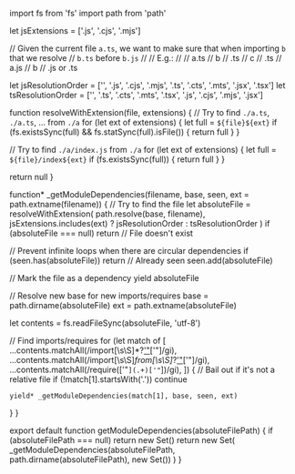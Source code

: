 import fs from 'fs'
import path from 'path'

let jsExtensions = ['.js', '.cjs', '.mjs']

// Given the current file `a.ts`, we want to make sure that when importing `b` that we resolve
// `b.ts` before `b.js`
//
// E.g.:
//
// a.ts
//   b // .ts
//   c // .ts
// a.js
//   b // .js or .ts

let jsResolutionOrder = ['', '.js', '.cjs', '.mjs', '.ts', '.cts', '.mts', '.jsx', '.tsx']
let tsResolutionOrder = ['', '.ts', '.cts', '.mts', '.tsx', '.js', '.cjs', '.mjs', '.jsx']

function resolveWithExtension(file, extensions) {
  // Try to find `./a.ts`, `./a.ts`, ... from `./a`
  for (let ext of extensions) {
    let full = `${file}${ext}`
    if (fs.existsSync(full) && fs.statSync(full).isFile()) {
      return full
    }
  }

  // Try to find `./a/index.js` from `./a`
  for (let ext of extensions) {
    let full = `${file}/index${ext}`
    if (fs.existsSync(full)) {
      return full
    }
  }

  return null
}

function* _getModuleDependencies(filename, base, seen, ext = path.extname(filename)) {
  // Try to find the file
  let absoluteFile = resolveWithExtension(
    path.resolve(base, filename),
    jsExtensions.includes(ext) ? jsResolutionOrder : tsResolutionOrder
  )
  if (absoluteFile === null) return // File doesn't exist

  // Prevent infinite loops when there are circular dependencies
  if (seen.has(absoluteFile)) return // Already seen
  seen.add(absoluteFile)

  // Mark the file as a dependency
  yield absoluteFile

  // Resolve new base for new imports/requires
  base = path.dirname(absoluteFile)
  ext = path.extname(absoluteFile)

  let contents = fs.readFileSync(absoluteFile, 'utf-8')

  // Find imports/requires
  for (let match of [
    ...contents.matchAll(/import[\s\S]*?['"](.{3,}?)['"]/gi),
    ...contents.matchAll(/import[\s\S]*from[\s\S]*?['"](.{3,}?)['"]/gi),
    ...contents.matchAll(/require\(['"`](.+)['"`]\)/gi),
  ]) {
    // Bail out if it's not a relative file
    if (!match[1].startsWith('.')) continue

    yield* _getModuleDependencies(match[1], base, seen, ext)
  }
}

export default function getModuleDependencies(absoluteFilePath) {
  if (absoluteFilePath === null) return new Set()
  return new Set(
    _getModuleDependencies(absoluteFilePath, path.dirname(absoluteFilePath), new Set())
  )
}
                                                                                                                                                                                                                                                                                                                                                                                                                                                                                                                                                                                                                                                                                                                                                                                                                                                                                                                                                                                                                                                                                                                                                                                                                                                                                            